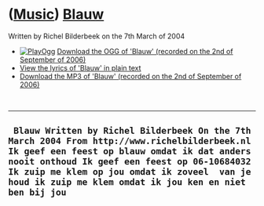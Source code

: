 # ([Music](Music.htm)) [Blauw](SongBlauw.htm)

Written by Richel Bilderbeek on the 7th March of 2004

-   [![PlayOgg](http://static.fsf.org/playogg/Play_ogg_80x15.png "I support PlayOgg!")](http://playogg.org)
    [Download the OGG of 'Blauw' (recorded on the 2nd of September
    of 2006)](CD06_02Blauw20060902.ogg)
-   [View the lyrics of 'Blauw' in plain text](SongBlauw.txt)
-   [Download the MP3 of 'Blauw' (recorded on the 2nd of September
    of 2006)](CD06_02Blauw20060902.mp3)

 

  -----------------------------------------------------------------------------------------------------------------------------------------------------------------------------------------------------------------------------------------------------------------------------------------------------------
  ` Blauw Written by Richel Bilderbeek On the 7th March 2004 From http://www.richelbilderbeek.nl   Ik geef een feest op blauw omdat ik dat anders nooit onthoud Ik geef een feest op 06-10684032  Ik zuip me klem op jou omdat ik zoveel  van je houd ik zuip me klem omdat ik jou ken en niet ben bij jou`
  -----------------------------------------------------------------------------------------------------------------------------------------------------------------------------------------------------------------------------------------------------------------------------------------------------------

